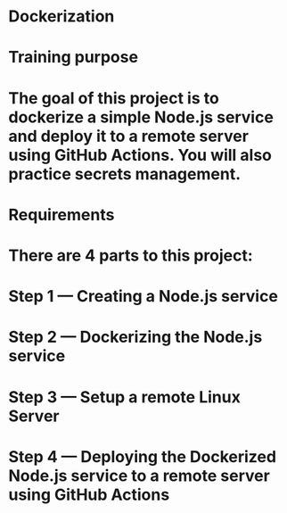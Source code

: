 # Dockerization
# Training purpose
# The goal of this project is to dockerize a simple Node.js service and deploy it to a remote server using GitHub Actions. You will also practice secrets management.

# Requirements
# There are 4 parts to this project:

# Step 1 — Creating a Node.js service
# Step 2 — Dockerizing the Node.js service
# Step 3 — Setup a remote Linux Server
# Step 4 — Deploying the Dockerized Node.js service to a remote server using GitHub Actions                                                                                                                                             
